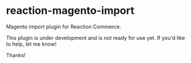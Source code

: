 # reaction-magento-import
Magento import plugin for Reaction Commerce.

This plugin is under development and is not ready for use yet.  If you'd like to help, let me know!


Thanks!
